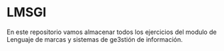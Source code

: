 # LMSGI
En este repositorio vamos almacenar todos los ejercicios del modulo de Lenguaje de marcas y sistemas de ge3stión de información.
